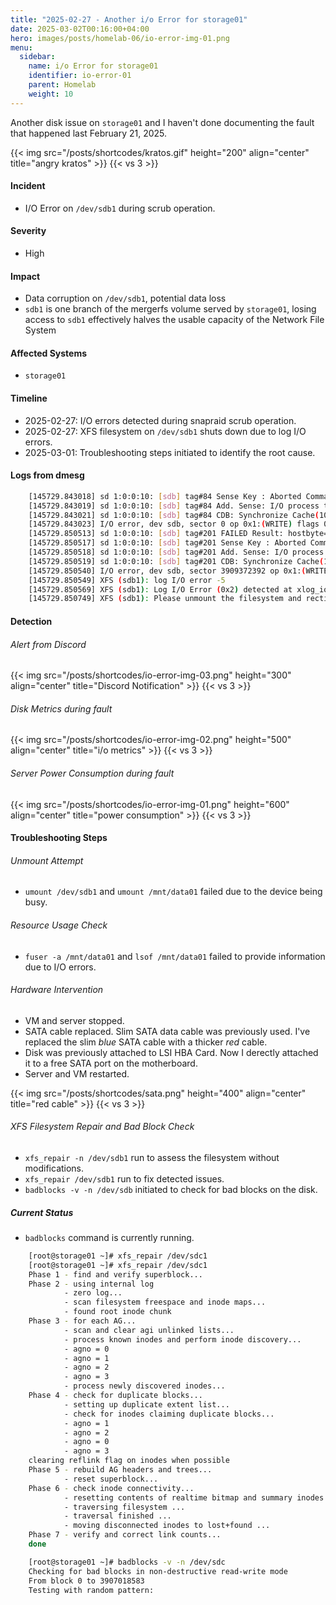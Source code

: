 ```yaml
---
title: "2025-02-27 - Another i/o Error for storage01"
date: 2025-03-02T00:16:00+04:00
hero: images/posts/homelab-06/io-error-img-01.png
menu:
  sidebar:
    name: i/o Error for storage01
    identifier: io-error-01
    parent: Homelab
    weight: 10
---
```

Another disk issue on `storage01` and I haven't done documenting the fault that happened last February 21, 2025.

{{< img src="/posts/shortcodes/kratos.gif" height="200" align="center" title="angry kratos" >}}
{{< vs 3 >}}
#### Incident
*  I/O Error on `/dev/sdb1` during scrub operation.

#### Severity
* High

#### Impact
* Data corruption on `/dev/sdb1`, potential data loss
* `sdb1` is one branch of the mergerfs volume served by `storage01`, losing access to `sdb1` effectively halves the usable capacity of the Network File System

#### Affected Systems
* `storage01`

#### Timeline
* 2025-02-27: I/O errors detected during snapraid scrub operation.
* 2025-02-27: XFS filesystem on `/dev/sdb1` shuts down due to log I/O errors.
* 2025-03-01: Troubleshooting steps initiated to identify the root cause.

#### Logs from dmesg
```bash
    [145729.843018] sd 1:0:0:10: [sdb] tag#84 Sense Key : Aborted Command [current]
    [145729.843019] sd 1:0:0:10: [sdb] tag#84 Add. Sense: I/O process terminated
    [145729.843021] sd 1:0:0:10: [sdb] tag#84 CDB: Synchronize Cache(10) 35 00 00 00 00 00 00 00 00 00
    [145729.843023] I/O error, dev sdb, sector 0 op 0x1:(WRITE) flags 0x800 phys_seg 0 prio class 2
    [145729.850513] sd 1:0:0:10: [sdb] tag#201 FAILED Result: hostbyte=DID_OK driverbyte=DRIVER_OK cmd_age=0s
    [145729.850517] sd 1:0:0:10: [sdb] tag#201 Sense Key : Aborted Command [current]
    [145729.850518] sd 1:0:0:10: [sdb] tag#201 Add. Sense: I/O process terminated
    [145729.850519] sd 1:0:0:10: [sdb] tag#201 CDB: Synchronize Cache(10) 35 00 00 00 00 00 00 00 00 00
    [145729.850540] I/O error, dev sdb, sector 3909372392 op 0x1:(WRITE) flags 0x9800 phys_seg 1 prio class 2
    [145729.850549] XFS (sdb1): log I/O error -5
    [145729.850569] XFS (sdb1): Log I/O Error (0x2) detected at xlog_ioend_work+0x6e/0x70 [xfs] (fs/xfs/xfs_log.c:1378).  Shutting down filesystem.
    [145729.850749] XFS (sdb1): Please unmount the filesystem and rectify the problem(s)
```

#### Detection
###### Alert from Discord
{{< img src="/posts/shortcodes/io-error-img-03.png" height="300" align="center" title="Discord Notification" >}}
{{< vs 3 >}}
###### Disk Metrics during fault
{{< img src="/posts/shortcodes/io-error-img-02.png" height="500" align="center" title="i/o metrics" >}}
{{< vs 3 >}}
###### Server Power Consumption during fault 
{{< img src="/posts/shortcodes/io-error-img-01.png" height="600" align="center" title="power consumption" >}}
{{< vs 3 >}}

#### Troubleshooting Steps
###### Unmount Attempt
* `umount /dev/sdb1` and `umount /mnt/data01` failed due to the device being busy.
###### Resource Usage Check    
* `fuser -a /mnt/data01` and `lsof /mnt/data01` failed to provide information due to I/O errors.
###### Hardware Intervention
* VM and server stopped.
* SATA cable replaced. Slim SATA data cable was previously used. I've replaced the slim _blue_ SATA cable with a thicker _red_ cable.
* Disk was previously attached to LSI HBA Card. Now I derectly attached it to a free SATA port on the motherboard. 
* Server and VM restarted.

{{< img src="/posts/shortcodes/sata.png" height="400" align="center" title="red cable" >}}
{{< vs 3 >}}





###### XFS Filesystem Repair and Bad Block Check
* `xfs_repair -n /dev/sdb1` run to assess the filesystem without modifications.
* `xfs_repair /dev/sdb1` run to fix detected issues.    
* `badblocks -v -n /dev/sdb` initiated to check for bad blocks on the disk.

##### Current Status

- `badblocks` command is currently running.

```bash
    [root@storage01 ~]# xfs_repair /dev/sdc1
    [root@storage01 ~]# xfs_repair /dev/sdc1
    Phase 1 - find and verify superblock...
    Phase 2 - using internal log
            - zero log...
            - scan filesystem freespace and inode maps...
            - found root inode chunk
    Phase 3 - for each AG...
            - scan and clear agi unlinked lists...
            - process known inodes and perform inode discovery...
            - agno = 0
            - agno = 1
            - agno = 2
            - agno = 3
            - process newly discovered inodes...
    Phase 4 - check for duplicate blocks...
            - setting up duplicate extent list...
            - check for inodes claiming duplicate blocks...
            - agno = 1
            - agno = 2
            - agno = 0
            - agno = 3
    clearing reflink flag on inodes when possible
    Phase 5 - rebuild AG headers and trees...
            - reset superblock...
    Phase 6 - check inode connectivity...
            - resetting contents of realtime bitmap and summary inodes
            - traversing filesystem ...
            - traversal finished ...
            - moving disconnected inodes to lost+found ...
    Phase 7 - verify and correct link counts...
    done

    [root@storage01 ~]# badblocks -v -n /dev/sdc
    Checking for bad blocks in non-destructive read-write mode
    From block 0 to 3907018583
    Testing with random pattern:
```
